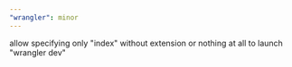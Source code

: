 ```yaml
---
"wrangler": minor
---
```


allow specifying only "index" without extension or nothing at all to launch "wrangler dev"
